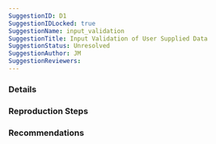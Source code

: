 ```yaml
---
SuggestionID: D1 
SuggestionIDLocked: true
SuggestionName: input_validation
SuggestionTitle: Input Validation of User Supplied Data
SuggestionStatus: Unresolved
SuggestionAuthor: JM
SuggestionReviewers: 
---
```


### Details



### Reproduction Steps



### Recommendations


